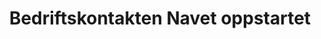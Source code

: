 ---
title: Bedriftskontakten Navet oppstartet
tags: navet
year: 2006
sources:
  - https://github.com/cybernetisk/cyb50-hefte CYB50 Jubileumsbok
view: none
---